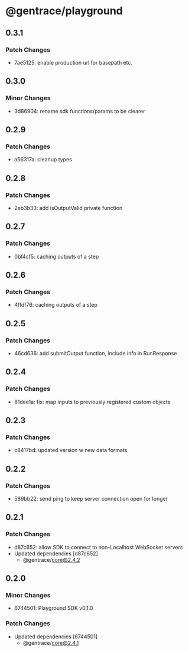 # @gentrace/playground

## 0.3.1

### Patch Changes

- 7ae5125: enable production url for basepath etc.

## 0.3.0

### Minor Changes

- 3d86904: rename sdk functions/params to be clearer

## 0.2.9

### Patch Changes

- a56317a: cleanup types

## 0.2.8

### Patch Changes

- 2eb3b33: add isOutputValid private function

## 0.2.7

### Patch Changes

- 0bf4cf5: caching outputs of a step

## 0.2.6

### Patch Changes

- 4ffdf76: caching outputs of a step

## 0.2.5

### Patch Changes

- 46cd636: add submitOutput function, include info in RunResponse

## 0.2.4

### Patch Changes

- 81dee1a: fix: map inputs to previously registered custom objects

## 0.2.3

### Patch Changes

- c8417bd: updated version w new data formats

## 0.2.2

### Patch Changes

- 589bb22: send ping to keep server connection open for longer

## 0.2.1

### Patch Changes

- d87c652: allow SDK to connect to non-Localhost WebSocket servers
- Updated dependencies [d87c652]
  - @gentrace/core@2.4.2

## 0.2.0

### Minor Changes

- 6744501: Playground SDK v0.1.0

### Patch Changes

- Updated dependencies [6744501]
  - @gentrace/core@2.4.1
